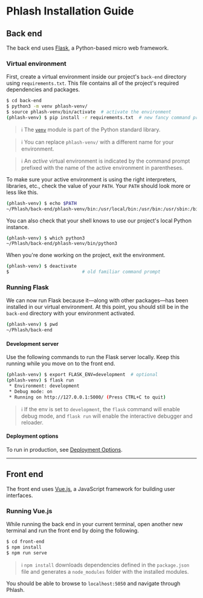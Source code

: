# Phlash Installation Guide

## Back end
The back end uses [Flask](https://flask.palletsprojects.com/), a Python-based micro web framework.
### Virtual environment
First, create a virtual environment inside our project's `back-end` directory using `requirements.txt`. This file contains all of the project's required dependencies and packages.
```bash
$ cd back-end
$ python3 -m venv phlash-venv/
$ source phlash-venv/bin/activate  # activate the environment
(phlash-venv) $ pip install -r requirements.txt  # new fancy command prompt
```
> :information_source: The [`venv`](https://docs.python.org/3/library/venv.html) module is part of the Python standard library.

> :information_source: You can replace `phlash-venv/` with a different name for your environment.

> :information_source: An *active* virtual environment is indicated by the command prompt prefixed with the name of the active environment in parentheses. 

To make sure your active environment is using the right interpreters, libraries, etc., check the value of your `PATH`. Your `PATH` should look more or less like this. 
```bash
(phlash-venv) $ echo $PATH
~/Phlash/back-end/phlash-venv/bin:/usr/local/bin:/usr/bin:/usr/sbin:/bin:/sbin
```
You can also check that your shell knows to use our project's local Python instance.
```bash
(phlash-venv) $ which python3
~/Phlash/back-end/phlash-venv/bin/python3
```

When you're done working on the project, exit the environment.
```bash
(phlash-venv) $ deactivate
$                           # old familiar command prompt
```

### Running Flask
We can now run Flask because it—along with other packages—has been installed in our virtual environment. At this point, you should still be in the `back-end` directory with your environment activated. 
```bash
(phlash-venv) $ pwd
~/Phlash/back-end
```
#### Development server
Use the following commands to run the Flask server locally. Keep this running while you move on to the front end.
```bash
(phlash-venv) $ export FLASK_ENV=development  # optional
(phlash-venv) $ flask run
 * Environment: development
 * Debug mode: on
 * Running on http://127.0.0.1:5000/ (Press CTRL+C to quit)
```
> :information_source: If the env is set to `development`, the `flask` command will enable debug mode, and `flask run` will enable the interactive debugger and reloader.

#### Deployment options
To run in production, see [Deployment Options](https://flask.palletsprojects.com/en/1.1.x/deploying/#deployment).

---
## Front end
The front end uses [Vue.js](https://vuejs.org/v2/guide/), a JavaScript framework for building user interfaces.

### Running Vue.js
While running the back end in your current terminal, open another new terminal and run the front end by doing the following.
```bash
$ cd front-end
$ npm install
$ npm run serve
```
> :information_source: `npm install` downloads dependencies defined in the `package.json` file and generates a `node_modules` folder with the installed modules.

You should be able to browse to `localhost:5050` and navigate through Phlash.

